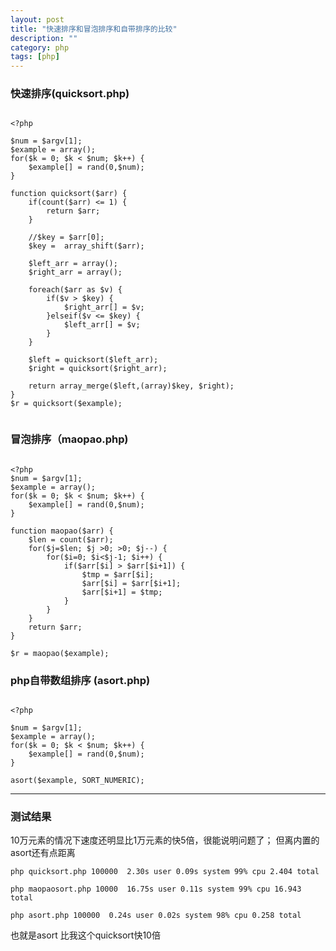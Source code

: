 ```yaml
---
layout: post
title: "快速排序和冒泡排序和自带排序的比较"
description: ""
category: php 
tags: [php]
---
```


### 快速排序(quicksort.php)

```

<?php

$num = $argv[1];
$example = array();
for($k = 0; $k < $num; $k++) {
    $example[] = rand(0,$num);
}

function quicksort($arr) {
    if(count($arr) <= 1) {
        return $arr;
    }

    //$key = $arr[0];
    $key =  array_shift($arr);

    $left_arr = array();
    $right_arr = array();

    foreach($arr as $v) {
        if($v > $key) {
            $right_arr[] = $v;
        }elseif($v <= $key) {
            $left_arr[] = $v;
        }
    }

    $left = quicksort($left_arr);
    $right = quicksort($right_arr);

    return array_merge($left,(array)$key, $right);
}
$r = quicksort($example);


```





### 冒泡排序（maopao.php)

```

<?php
$num = $argv[1];
$example = array();
for($k = 0; $k < $num; $k++) {
    $example[] = rand(0,$num);
}

function maopao($arr) {
    $len = count($arr);
    for($j=$len; $j >0; >0; $j--) {
        for($i=0; $i<$j-1; $i++) {
            if($arr[$i] > $arr[$i+1]) {
                $tmp = $arr[$i];
                $arr[$i] = $arr[$i+1];
                $arr[$i+1] = $tmp;
            }
        }
    }
    return $arr;
}

$r = maopao($example);

```

### php自带数组排序 (asort.php)

```

<?php

$num = $argv[1];
$example = array();
for($k = 0; $k < $num; $k++) {
    $example[] = rand(0,$num);
}

asort($example, SORT_NUMERIC);

```

---


### 测试结果

10万元素的情况下速度还明显比1万元素的快5倍，很能说明问题了； 但离内置的asort还有点距离

`php quicksort.php 100000  2.30s user 0.09s system 99% cpu 2.404 total`

`php maopaosort.php 10000  16.75s user 0.11s system 99% cpu 16.943 total`

`php asort.php 100000  0.24s user 0.02s system 98% cpu 0.258 total`

也就是asort 比我这个quicksort快10倍
